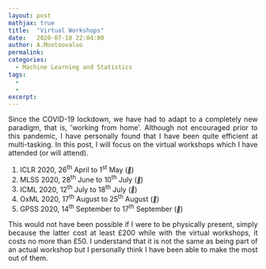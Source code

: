 ```yaml
---
layout: post
mathjax: true
title:  "Virtual Workshops"
date:   2020-07-10 22:04:00
author: A.Mootoovaloo
permalink:
categories:
  - Machine Learning and Statistics
tags:
  - 
  -
excerpt:
---
```


<p align="justify">Since the COVID-19 lockdown, we have had to adapt to a completely new paradigm, that is, 'working from home'. Although not encouraged prior to this pandemic, I have personally found that I have been quite efficient at multi-tasking. In this post, I will focus on the virtual workshops which I have attended (or will attend).  </p>

<ol>
  <li> ICLR 2020, 26<sup>th</sup> April to 1<sup>st</sup> May (<a href="https://iclr.cc/virtual_2020/index.html"><i style="font-size:12px" class="fa">&#xf08e;</i></a>)</li>

  <li>MLSS 2020, 28<sup>th</sup> June to 10<sup>th</sup> July (<a href="http://mlss.tuebingen.mpg.de/2020/schedule.html"><i style="font-size:12px" class="fa">&#xf08e;</i></a>)</li>

  <li>ICML 2020, 12<sup>th</sup> July to 18<sup>th</sup> July (<a href="https://icml.cc/virtual/2020"><i style="font-size:12px" class="fa">&#xf08e;</i></a>)</li>

  <li>OxML 2020, 17<sup>th</sup> August to 25<sup>th</sup> August (<a href="https://www.oxfordml.school/"><i style="font-size:12px" class="fa">&#xf08e;</i></a>)</li>

  <li>GPSS 2020, 14<sup>th</sup> September to 17<sup>th</sup> September (<a href="
http://gpss.cc/gpss20/"><i style="font-size:12px" class="fa">&#xf08e;</i></a>)</li>

</ol>


<p align="justify">This would not have been possible if I were to be physically present, simply because the latter cost at least £200 while with the virtual workshops, it costs no more than £50. I understand that it is not the same as being part of an actual workshop but I personally think I have been able to make the most out of them.</p>